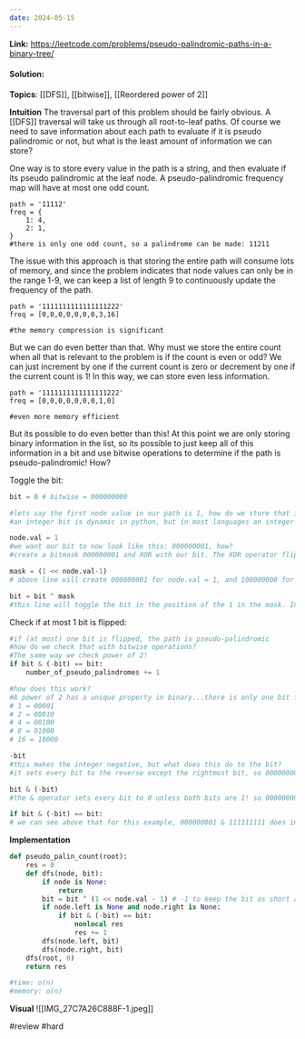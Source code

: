 ```yaml
---
date: 2024-05-15
---
```

**Link:** https://leetcode.com/problems/pseudo-palindromic-paths-in-a-binary-tree/
#### Solution:

**Topics**: [[DFS]], [[bitwise]], [[Reordered power of 2]]

**Intuition**
The traversal part of this problem should be fairly obvious. A [[DFS]] traversal will take us through all root-to-leaf paths. Of course we need to save information about each path to evaluate if it is pseudo palindromic or not, but what is the least amount of information we can store?

One way is to store every value in the path is a string, and then evaluate if its pseudo palindromic at the leaf node. A pseudo-palindromic frequency map will have at most one odd count. 
```
path = '11112'
freq = {
	1: 4,
	2: 1,
}
#there is only one odd count, so a palindrome can be made: 11211
```

The issue with this approach is that storing the entire path will consume lots of memory, and since the problem indicates that node values can only be in the range 1-9, we can keep a list of length 9 to continuously update the frequency of the path.

```
path = '1111111111111111222'
freq = [0,0,0,0,0,0,0,3,16]

#the memory compression is significant
```

But we can do even better than that. Why must we store the entire count when all that is relevant to the problem is if the count is even or odd? We can just increment by one if the current count is zero or decrement by one if the current count is 1! In this way, we can store even less information. 

```
path = '1111111111111111222'
freq = [0,0,0,0,0,0,0,1,0] 

#even more memory efficient
```

But its possible to do even better than this! At this point we are only storing binary information in the list, so its possible to just keep all of this information in a bit and use bitwise operations to determine if the path is pseudo-palindromic! How?

Toggle the bit:
```python
bit = 0 # bitwise = 000000000

#lets say the first node value in our path is 1, how do we store that in our bit
#an integer bit is dynamic in python, but in most languages an integer consumes 32 bits of memory...in our case it is an integer we are concerned with because we set our bit to 0. For our purposes, the only part of the bit that is relevant is the first 9 (one for each possbile digit). 

node.val = 1
#we want our bit to now look like this: 000000001, how?
#create a bitmask 000000001 and XOR with our bit. The XOR operator flips our bit in every position where our mask is 1. 

mask = (1 << node.val-1) 
# above line will create 000000001 for node.val = 1, and 100000000 for node.val = 9

bit = bit ^ mask
#this line will toggle the bit in the position of the 1 in the mask. In our case, toggling is all we require because we only need to know in the frequency is even or odd. Toggle twice = even, Toggle 3 times = odd.
```

Check if at most 1 bit is flipped:
```python
#if (at most) one bit is flipped, the path is pseudo-palindromic
#how do we check that with bitwise operations?
#The same way we check power of 2!
if bit & (-bit) == bit:
	number_of_pseudo_palindromes += 1

#how does this work?
#A power of 2 has a unique property in binary...there is only one bit flipped.
# 1 = 00001
# 2 = 00010
# 4 = 00100
# 8 = 01000
# 16 = 10000

-bit
#this makes the integer negative, but what does this do to the bit?
#it sets every bit to the reverse except the rightmost bit, so 000000001 would become 111111111. 

bit & (-bit)
#the & operator sets every bit to 0 unless both bits are 1! so 000000001 & 111111111 would be 000000001.

if bit & (-bit) == bit:
# we can see above that for this example, 000000001 & 111111111 does indeed equal the original bit, which indicates that this is fact a power of 2, ergo, also representing a path that is pseudo-palidromic

```


**Implementation**
```python
def pseudo_palin_count(root):
	res = 0
	def dfs(node, bit):
		if node is None:
			return
		bit = bit ^ (1 << node.val - 1) # -1 to keep the bit as short as possible
		if node.left is None and node.right is None:
			if bit & (-bit) == bit:
				nonlocal res
				res += 1
		dfs(node.left, bit)
		dfs(node.right, bit)
	dfs(root, 0)
	return res

#time: o(n) 
#memory: o(n)
```

**Visual** 
![[IMG_27C7A26C888F-1.jpeg]]

#review 
#hard 

